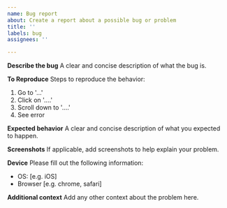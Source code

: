 ```yaml
---
name: Bug report
about: Create a report about a possible bug or problem
title: ''
labels: bug
assignees: ''

---
```


**Describe the bug**
A clear and concise description of what the bug is.

**To Reproduce**
Steps to reproduce the behavior:
1. Go to '...'
2. Click on '....'
3. Scroll down to '....'
4. See error

**Expected behavior**
A clear and concise description of what you expected to happen.

**Screenshots**
If applicable, add screenshots to help explain your problem.

**Device**
Please fill out the following information:
 - OS: [e.g. iOS]
 - Browser [e.g. chrome, safari]

**Additional context**
Add any other context about the problem here.
